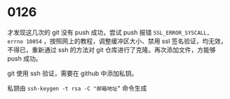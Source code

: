 # 0126

才发现这几次的 git 没有 push 成功，尝试 push 报错 `SSL_ERROR_SYSCALL, errno 10054` ，按照网上的教程，调整缓冲区大小、禁用 ssl 签名验证，均无效，不得已，重新通过 ssh 的方法对 git 仓库进行了克隆。再次添加文件，方能够 push 成功。



git 使用 ssh 验证，需要在 github 中添加私钥。

私钥由 `ssh-keygen -t rsa -C "邮箱地址”` 命令生成